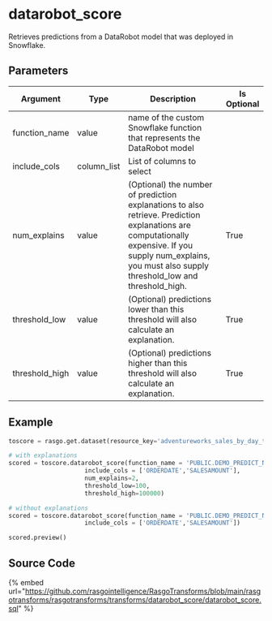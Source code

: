 

# datarobot_score

Retrieves predictions from a DataRobot model that was deployed in Snowflake.


## Parameters

|    Argument    |    Type     |                                                                                                 Description                                                                                                  | Is Optional |
| -------------- | ----------- | ------------------------------------------------------------------------------------------------------------------------------------------------------------------------------------------------------------ | ----------- |
| function_name  | value       | name of the custom Snowflake function that represents the DataRobot model                                                                                                                                    |             |
| include_cols   | column_list | List of columns to select                                                                                                                                                                                    |             |
| num_explains   | value       | (Optional) the number of prediction explanations to also retrieve. Prediction explanations are computationally expensive. If you supply num_explains, you must also supply threshold_low and threshold_high. | True        |
| threshold_low  | value       | (Optional) predictions lower than this threshold will also calculate an explanation.                                                                                                                         | True        |
| threshold_high | value       | (Optional) predictions higher than this threshold will also calculate an explanation.                                                                                                                        | True        |


## Example

```python
toscore = rasgo.get.dataset(resource_key='adventureworks_sales_by_day_toscore')

# with explanations
scored = toscore.datarobot_score(function_name = 'PUBLIC.DEMO_PREDICT_NEXT_WEEK_SALES_V2',
                     include_cols = ['ORDERDATE','SALESAMOUNT'],
                     num_explains=2, 
                     threshold_low=100, 
                     threshold_high=100000)

# without explanations
scored = toscore.datarobot_score(function_name = 'PUBLIC.DEMO_PREDICT_NEXT_WEEK_SALES',
                     include_cols = ['ORDERDATE','SALESAMOUNT'])    

scored.preview()
```

## Source Code

{% embed url="https://github.com/rasgointelligence/RasgoTransforms/blob/main/rasgotransforms/rasgotransforms/transforms/datarobot_score/datarobot_score.sql" %}

